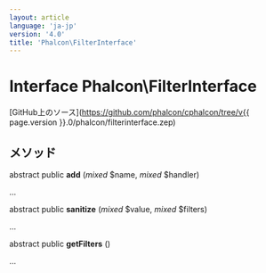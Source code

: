 ```yaml
---
layout: article
language: 'ja-jp'
version: '4.0'
title: 'Phalcon\FilterInterface'
---
```

# Interface **Phalcon\FilterInterface**

[GitHub上のソース](https://github.com/phalcon/cphalcon/tree/v{{ page.version }}.0/phalcon/filterinterface.zep)

## メソッド

abstract public **add** (*mixed* $name, *mixed* $handler)

...

abstract public **sanitize** (*mixed* $value, *mixed* $filters)

...

abstract public **getFilters** ()

...